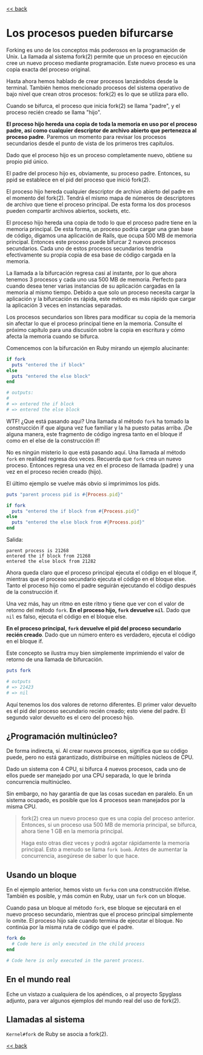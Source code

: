 [<< back](README.md)

# Los procesos pueden bifurcarse

Forking es uno de los conceptos más poderosos en la programación de Unix. La llamada al sistema fork(2) permite que un proceso en ejecución cree un nuevo proceso mediante programación. Este nuevo proceso es una copia exacta del proceso original.

Hasta ahora hemos hablado de crear procesos lanzándolos desde la terminal. También hemos mencionado procesos del sistema operativo de bajo nivel que crean otros procesos: fork(2) es lo que se utiliza para ello.

Cuando se bifurca, el proceso que inicia fork(2) se llama "padre", y el proceso recién creado se llama "hijo".

**El proceso hijo hereda una copia de toda la memoria en uso por el proceso padre, así como cualquier descriptor de archivo abierto que pertenezca al proceso padre**. Paremos un momento para revisar los procesos secundarios desde el punto de vista de los primeros tres capítulos.

Dado que el proceso hijo es un proceso completamente nuevo, obtiene su propio pid único.

El padre del proceso hijo es, obviamente, su proceso padre. Entonces, su ppid se establece en el pid del proceso que inició fork(2).

El proceso hijo hereda cualquier descriptor de archivo abierto del padre en el momento del fork(2). Tendrá el mismo mapa de números de descriptores de archivo que tiene el proceso principal. De esta forma los dos procesos pueden compartir archivos abiertos, sockets, etc.

El proceso hijo hereda una copia de todo lo que el proceso padre tiene en la memoria principal. De esta forma, un proceso podría cargar una gran base de código, digamos una aplicación de Rails, que ocupa 500 MB de memoria principal. Entonces este proceso puede bifurcar 2 nuevos procesos secundarios. Cada uno de estos procesos secundarios tendría efectivamente su propia copia de esa base de código cargada en la memoria.

La llamada a la bifurcación regresa casi al instante, por lo que ahora tenemos 3 procesos y cada uno usa 500 MB de memoria. Perfecto para cuando desea tener varias instancias de su aplicación cargadas en la memoria al mismo tiempo. Debido a que solo un proceso necesita cargar la aplicación y la bifurcación es rápida, este método es más rápido que cargar la aplicación 3 veces en instancias separadas.

Los procesos secundarios son libres para modificar su copia de la memoria sin afectar lo que el proceso principal tiene en la memoria. Consulte el próximo capítulo para una discusión sobre la copia en escritura y cómo afecta la memoria cuando se bifurca.

Comencemos con la bifurcación en Ruby mirando un ejemplo alucinante:

```ruby
if fork
  puts "entered the if block"
else
  puts "entered the else block"
end

# outputs:
#
# => entered the if block
# => entered the else block
```

WTF! ¿Que está pasando aqui? Una llamada al método `fork` ha tomado la construcción if que alguna vez fue familiar y la ha puesto patas arriba. ¡De alguna manera, este fragmento de código ingresa tanto en el bloque if como en el else de la construcción if!

No es ningún misterio lo que está pasando aquí. Una llamada al método `fork` en realidad regresa dos veces. Recuerda que `fork` crea un nuevo proceso. Entonces regresa una vez en el proceso de llamada (padre) y una vez en el proceso recién creado (hijo).

El último ejemplo se vuelve más obvio si imprimimos los pids.

```ruby
puts "parent process pid is #{Process.pid}"

if fork
  puts "entered the if block from #{Process.pid}"
else
  puts "entered the else block from #{Process.pid}"
end
```

Salida:

```
parent process is 21268
entered the if block from 21268
entered the else block from 21282
```

Ahora queda claro que el proceso principal ejecuta el código en el bloque if, mientras que el proceso secundario ejecuta el código en el bloque else. Tanto el proceso hijo como el padre seguirán ejecutando el código después de la construcción if.

Una vez más, hay un ritmo en este ritmo y tiene que ver con el valor de retorno del método `fork`. **En el proceso hijo, `fork` devuelve `nil`**. Dado que `nil` es falso, ejecuta el código en el bloque else.

**En el proceso principal, `fork` devuelve el pid del proceso secundario recién creado**. Dado que un número entero es verdadero, ejecuta el código en el bloque if.

Este concepto se ilustra muy bien simplemente imprimiendo el valor de retorno de una llamada de bifurcación.

```ruby
puts fork

# outputs
# => 21423
# => nil
```

Aquí tenemos los dos valores de retorno diferentes. El primer valor devuelto es el pid del proceso secundario recién creado; esto viene del padre. El segundo valor devuelto es el cero del proceso hijo.

## ¿Programación multinúcleo?

De forma indirecta, sí. Al crear nuevos procesos, significa que su código puede, pero no está garantizado, distribuirse en múltiples núcleos de CPU.

Dado un sistema con 4 CPU, si bifurca 4 nuevos procesos, cada uno de ellos puede ser manejado por una CPU separada, lo que le brinda concurrencia multinúcleo.

Sin embargo, no hay garantía de que las cosas sucedan en paralelo. En un sistema ocupado, es posible que los 4 procesos sean manejados por la misma CPU.

> fork(2) crea un nuevo proceso que es una copia del proceso anterior. Entonces, si un proceso usa 500 MB de memoria principal, se bifurca, ahora tiene 1 GB en la memoria principal.
>
> Haga esto otras diez veces y podrá agotar rápidamente la memoria principal. Esto a menudo se llama `fork bomb`. Antes de aumentar la concurrencia, asegúrese de saber lo que hace.

## Usando un bloque

En el ejemplo anterior, hemos visto un `forka` con una construcción if/else. También es posible, y más común en Ruby, usar un `fork` con un bloque.

Cuando pasa un bloque al método `fork`, ese bloque se ejecutará en el nuevo proceso secundario, mientras que el proceso principal simplemente lo omite. El proceso hijo sale cuando termina de ejecutar el bloque. No continúa por la misma ruta de código que el padre.

```ruby
fork do
  # Code here is only executed in the child process
end

# Code here is only executed in the parent process.
```

## En el mundo real

Eche un vistazo a cualquiera de los apéndices, o al proyecto Spyglass adjunto, para ver algunos ejemplos del mundo real del uso de fork(2).

## Llamadas al sistema

`Kernel#fork` de Ruby se asocia a fork(2).

[<< back](README.md)
